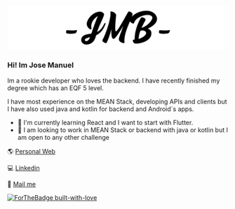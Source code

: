 [![jmbargueno.com](https://github.com/JMBargueno/jmbargueno/raw/master/assets/weblogodarkkk.png)](https://jmbargueno.com)


### Hi! Im Jose Manuel

Im a rookie developer who loves the backend. I have recently finished my degree which has an EQF 5 level.

I have most experience on the MEAN Stack, developing APIs and clients but I have also used java and kotlin for backend and Android´s apps.

- 🌱 I'm currently learning React and I want to start with Flutter. 
- 👯 I am looking to work in MEAN Stack or backend with java or kotlin but I am open to any other challenge


<!--
**JMBargueno/jmbargueno** is a ✨ _special_ ✨ repository because its `README.md` (this file) appears on your GitHub profile.

Here are some ideas to get you started:

- 🔭 I’m currently working on ...
- 🌱 I’m currently learning ...
- 👯 I’m looking to collaborate on ...
- 🤔 I’m looking for help with ...
- 💬 Ask me about ...
- 📫 How to reach me: ...
- 😄 Pronouns: ...
- ⚡ Fun fact: ...
-->
:earth_americas: [Personal Web](https://jmbargueno.com)

:computer: [Linkedin](https://www.linkedin.com/in/jmbargueno/)

:email: [Mail me](mailto:contact@jmbargueno.com)

[![ForTheBadge built-with-love](http://ForTheBadge.com/images/badges/built-with-love.svg)](https://jmbargueno.com)

